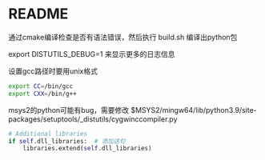 
# README

通过cmake编译检查是否有语法错误，然后执行 build.sh 编译出python包

export DISTUTILS_DEBUG=1 来显示更多的日志信息

设置gcc路径时要用unix格式

```sh
export CC=/bin/gcc
export CXX=/bin/g++
```

msys2的python可能有bug，需要修改 $MSYS2/mingw64/lib/python3.9/site-packages/setuptools/_distutils/cygwinccompiler.py

```python
# Additional libraries
if self.dll_libraries:  # 添加这句
    libraries.extend(self.dll_libraries)
```
